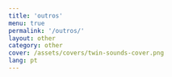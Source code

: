 ```yaml
---
title: 'outros'
menu: true
permalink: '/outros/'
layout: other
category: other
cover: /assets/covers/twin-sounds-cover.png
lang: pt
---
```

